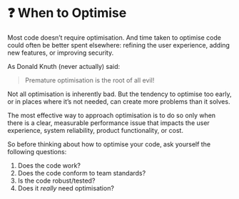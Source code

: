 # ❓ When to Optimise

Most code doesn’t require optimisation. And time taken to optimise code could often be better spent elsewhere: refining the user experience, adding new features, or improving security.

As Donald Knuth (never actually) said: 

> Premature optimisation is the root of all evil!

Not all optimisation is inherently bad. But the tendency to optimise too early, or in places where it’s not needed, can create more problems than it solves. 

The most effective way to approach optimisation is to do so only when there is a clear, measurable performance issue that impacts the user experience, system reliability, product functionality, or cost.

So before thinking about how to optimise your code, ask yourself the following questions:

1. Does the code work?
2. Does the code conform to team standards?
3. Is the code robust/tested?
4. Does it *really* need optimisation?